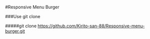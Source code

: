 #Responsive Menu Burger

###Use git clone

#####git clone https://github.com/Kirito-san-88/Responsive-menu-burger.git
